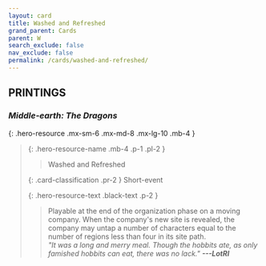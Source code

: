 ```yaml
---
layout: card
title: Washed and Refreshed
grand_parent: Cards
parent: W
search_exclude: false
nav_exclude: false
permalink: /cards/washed-and-refreshed/
---
```


## PRINTINGS


### _Middle-earth: The Dragons_

{: .hero-resource .mx-sm-6 .mx-md-8 .mx-lg-10 .mb-4 }
> {: .hero-resource-name .mb-4 .p-1 .pl-2 }
> > <div class="card-mp"></div>
> > <div class="card-name">Washed and Refreshed</div>
>
> {: .card-classification .pr-2 }
> Short-event
>
> {: .hero-resource-text .black-text .p-2 }
> > Playable at the end of the organization phase on a moving company. When the company's new site is revealed, the company may untap a number of characters equal to the number of regions less than four in its site path. <br>_"It was a long and merry meal. Though the hobbits ate, as only famished hobbits can eat, there was no lack."_ ***---&#65279;LotRI*** 
> 
